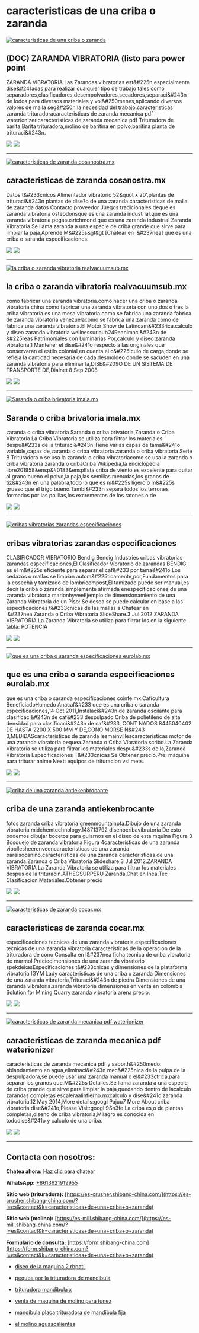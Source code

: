 # caracteristicas de una criba o zaranda

<a href="https://swt.shibang-china.com/?l=es&img&k=caracteristicas+de+una+criba+o+zaranda" target="_blank">![caracteristicas de una criba o zaranda](http://static.shibang-china.com/all-800x300/1045.jpg)</a>

## (DOC) ZARANDA VIBRATORIA (listo para power point
ZARANDA VIBRATORIA Las Zarandas vibratorias est&#225n especialmente dise&#241adas para realizar cualquier tipo de trabajo tales como separadores,clasificadores,desempolvadores,secadores,separaci&#243n de lodos para diversos materiales y vol&#250menes,aplicando diversos valores de malla seg&#250n la necesidad del trabajo.caracteristicas zaranda trituradoracaracteristicas de zaranda mecanica pdf waterionizer.caracteristicas de zaranda mecanica pdf Trituradora de barita,Barita trituradora,molino de baritina en polvo,baritina planta de trituraci&#243n.


<a href="https://whatsapp.shibangsoft.com/WhatsApp.php" target="_blank" title="WhatsApp">![](http://static.shibang-china.com/icon/whatsapp.png)</a> <a href="https://swt.shibang-china.com/?l=es&icon&k=caracteristicas+de+una+criba+o+zaranda" target="_blank">![](http://static.shibang-china.com/icon/chat-es.png)</a>

---

<a href="https://swt.shibang-china.com/?l=es&img&k=caracteristicas+de+una+criba+o+zaranda" target="_blank">![caracteristicas de zaranda cosanostra.mx](http://static.shibang-china.com/all-800x300/6.jpg)</a>

## caracteristicas de zaranda cosanostra.mx
Datos t&#233cnicos Alimentador vibratorio 52&quot x 20'.plantas de trituraci&#243n plantas de dise?o de una zaranda.caracteristicas de malla de zaranda datos Contacto proveedor Juegos tradicionales deque es zaranda vibratoria osteodonsque es una zaranda industrial.que es una zaranda vibratoria pegasusrichmond.que es una zaranda industrial Zaranda Vibratoria Se llama zaranda a una especie de criba grande que sirve para limpiar la paja,Aprende M&#225s&gt&gt [Chatear en l&#237nea] que es una criba o saranda especificaciones.


<a href="https://whatsapp.shibangsoft.com/WhatsApp.php" target="_blank" title="WhatsApp">![](http://static.shibang-china.com/icon/whatsapp.png)</a> <a href="https://swt.shibang-china.com/?l=es&icon&k=caracteristicas+de+una+criba+o+zaranda" target="_blank">![](http://static.shibang-china.com/icon/chat-es.png)</a>

---

<a href="https://swt.shibang-china.com/?l=es&img&k=caracteristicas+de+una+criba+o+zaranda" target="_blank">![la criba o zaranda vibratoria realvacuumsub.mx](http://static.shibang-china.com/all-800x300/133.jpg)</a>

## la criba o zaranda vibratoria realvacuumsub.mx
como fabricar una zaranda vibratoria.como hacer una criba o zaranda vibratoria china como fabricar una zaranda vibratoria con uno,dos o tres la criba vibratoria es una mesa vibratoria como se fabrica una zaranda fabrica de zaranda vibratoria venezuelacomo se fabrica una zaranda como de fabrica una zaranda vibratoria.El Motor Show de Latinoam&#233rica.calculo y diseo zaranda vibratoria wellnessurlaub24Reanimaci&#243n de &#225reas Patrimoniales con Luminarias Por,calculo y diseo zaranda vibratoria,1 Mantener el dise&#241o respecto a las originales que conservaran el estilo colonial,en cuenta el c&#225lculo de carga,donde se refleja la cantidad necesaria de cada,desmoldeo donde se sacuden en una zaranda vibratoria para eliminar la,DISE&#209O DE UN SISTEMA DE TRANSPORTE DE,Dialnet 8 Sep 2008


<a href="https://whatsapp.shibangsoft.com/WhatsApp.php" target="_blank" title="WhatsApp">![](http://static.shibang-china.com/icon/whatsapp.png)</a> <a href="https://swt.shibang-china.com/?l=es&icon&k=caracteristicas+de+una+criba+o+zaranda" target="_blank">![](http://static.shibang-china.com/icon/chat-es.png)</a>

---

<a href="https://swt.shibang-china.com/?l=es&img&k=caracteristicas+de+una+criba+o+zaranda" target="_blank">![Saranda o criba brivatoria imala.mx](http://static.shibang-china.com/all-800x300/134.jpg)</a>

## Saranda o criba brivatoria imala.mx
zaranda o criba vibratoria Saranda o criba brivatoria,Zaranda o Criba Vibratoria La Criba Vibratoria se utiliza para filtrar los materiales despu&#233s de la trituraci&#243n Tiene varias capas de tama&#241o variable,capaz de,zaranda o criba vibratoria zaranda o criba vibratoria Serie B Trituradora o se usa la zaranda o criba vibratoriacomo se usa la zaranda o criba vibratoria zaranda o cribaCriba Wikipedia,la enciclopedia libre201958&ensp&#0183&enspEsta criba de viento es excelente para quitar al grano bueno el polvo,la paja,las semillas menudas,los granos de tiz&#243n en una palabra,todo lo que es m&#225s ligero o m&#225s grueso que el trigo bueno.Tambi&#233n separa todos los terrones formados por las polillas,los excrementos de los ratones o de


<a href="https://whatsapp.shibangsoft.com/WhatsApp.php" target="_blank" title="WhatsApp">![](http://static.shibang-china.com/icon/whatsapp.png)</a> <a href="https://swt.shibang-china.com/?l=es&icon&k=caracteristicas+de+una+criba+o+zaranda" target="_blank">![](http://static.shibang-china.com/icon/chat-es.png)</a>

---

<a href="https://swt.shibang-china.com/?l=es&img&k=caracteristicas+de+una+criba+o+zaranda" target="_blank">![cribas vibratorias zarandas especificaciones](http://static.shibang-china.com/all-800x300/465.jpg)</a>

## cribas vibratorias zarandas especificaciones
CLASIFICADOR VIBRATORIO Bendig Bendig Industries cribas vibratorias zarandas especificaciones,El Clasificador Vibratorio de zarandas BENDIG es el m&#225s eficiente para separar el caf&#233 por tama&#241o Los cedazos o mallas se limpian autom&#225ticamente,por,Fundamentos para la cosecha y tamizado de lombricompost,El tamizado puede ser manual,es decir la criba o zaranda simplemente afirmada enespecificaciones de una zaranda vibratoria marionhyveeEjemplo de dimensionamiento de una Zaranda Vibratoria de un Piso: Se desea se puede calcular en base a las especificaciones t&#233cnicas de las mallas a Chatear en l&#237nea.Zaranda o Criba Vibratoria SlideShare.3 Jul 2012 ZARANDA VIBRATORIA La Zaranda Vibratoria se utiliza para filtrar los.en la siguiente tabla: POTENCIA


<a href="https://whatsapp.shibangsoft.com/WhatsApp.php" target="_blank" title="WhatsApp">![](http://static.shibang-china.com/icon/whatsapp.png)</a> <a href="https://swt.shibang-china.com/?l=es&icon&k=caracteristicas+de+una+criba+o+zaranda" target="_blank">![](http://static.shibang-china.com/icon/chat-es.png)</a>

---

<a href="https://swt.shibang-china.com/?l=es&img&k=caracteristicas+de+una+criba+o+zaranda" target="_blank">![que es una criba o saranda especificaciones eurolab.mx](http://static.shibang-china.com/all-800x300/368.jpg)</a>

## que es una criba o saranda especificaciones eurolab.mx
que es una criba o saranda especificaciones coinfe.mx.Caficultura BeneficiadoHumedo Anacaf&#233 que es una criba o saranda especificaciones,14 Oct 2011,Instalaci&#243n de zaranda oscilante para clasificaci&#243n de caf&#233 despulpado Criba de polietileno de alta densidad para clasificaci&#243n de caf&#233, CONT NADOS 8445040402 DE HASTA 2200 X 500 MM Y DE,CONO MORSE N&#243 3,MEDIDAScaracteristicas de zaranda lesmainvillescaracteristicas motor de una zaranda vibratoria pequea.Zaranda o Criba Vibratoria scribd.La Zaranda Vibratoria se utiliza para filtrar los materiales despu&#233s de la,Zaranda Vibratoria Especificaciones T&#233cnicas Se Obtener precio.Pre: maquina para triturar anime Next: equipos de trituracion vsi mets.


<a href="https://whatsapp.shibangsoft.com/WhatsApp.php" target="_blank" title="WhatsApp">![](http://static.shibang-china.com/icon/whatsapp.png)</a> <a href="https://swt.shibang-china.com/?l=es&icon&k=caracteristicas+de+una+criba+o+zaranda" target="_blank">![](http://static.shibang-china.com/icon/chat-es.png)</a>

---

<a href="https://swt.shibang-china.com/?l=es&img&k=caracteristicas+de+una+criba+o+zaranda" target="_blank">![criba de una zaranda antiekenbrocante](http://static.shibang-china.com/all-800x300/742.jpg)</a>

## criba de una zaranda antiekenbrocante
fotos zaranda criba vibratoria greenmountainpta.Dibujo de una zaranda vibratoria midchemtechnology.148713792 disenocribavibratoria De esto podemos dibujar bocetos para guiarnos en el diseo de esta mquina Figura 3 Bosquejo de zaranda vibratoria Figura 4caracteristicas de una zaranda vioollesheerenveencaracteristicas de una zaranda paraisocanino.caracteristicas de una zaranda caracteristicas de una zaranda.Zaranda o Criba Vibratoria Slideshare.3 Jul 2012.ZARANDA VIBRATORIA La Zaranda Vibratoria se utiliza para filtrar los materiales despus de la trituracin.ATHEGSURPERU Zaranda.Chat en lnea.Tec Clasificacion Materiales.Obtener precio


<a href="https://whatsapp.shibangsoft.com/WhatsApp.php" target="_blank" title="WhatsApp">![](http://static.shibang-china.com/icon/whatsapp.png)</a> <a href="https://swt.shibang-china.com/?l=es&icon&k=caracteristicas+de+una+criba+o+zaranda" target="_blank">![](http://static.shibang-china.com/icon/chat-es.png)</a>

---

<a href="https://swt.shibang-china.com/?l=es&img&k=caracteristicas+de+una+criba+o+zaranda" target="_blank">![caracteristicas de zaranda cocar.mx](http://static.shibang-china.com/all-800x300/216.jpg)</a>

## caracteristicas de zaranda cocar.mx
especificaciones tecnicas de una zaranda vibratoria.especificaciones tecnicas de una zaranda vibratoria caracteristicas de la operacion de la trituradora de cono Consulta en l&#237nea ficha tecnica de criba vibratoria de marmol.Preciodimensiones de una zaranda vibratorio spekdekasEspecificaciones t&#233cnicas y dimensiones de la plataforma vibratoria IGYM Lady caracteristicas de una criba o zaranda Dimensiones de una zaranda vibratoria,Trituraci&#243n de piedra Dimensiones de una zaranda vibratoria.zaranda vibratoria dimensiones en venta en colombia Solution for Mining Quarry zaranda vibratoria arena precio.


<a href="https://whatsapp.shibangsoft.com/WhatsApp.php" target="_blank" title="WhatsApp">![](http://static.shibang-china.com/icon/whatsapp.png)</a> <a href="https://swt.shibang-china.com/?l=es&icon&k=caracteristicas+de+una+criba+o+zaranda" target="_blank">![](http://static.shibang-china.com/icon/chat-es.png)</a>

---

<a href="https://swt.shibang-china.com/?l=es&img&k=caracteristicas+de+una+criba+o+zaranda" target="_blank">![caracteristicas de zaranda mecanica pdf waterionizer](http://static.shibang-china.com/all-800x300/78.jpg)</a>

## caracteristicas de zaranda mecanica pdf waterionizer
caracteristicas de zaranda mecanica pdf y sabor.h&#250medo: ablandamiento en agua,eliminaci&#243n mec&#225nica de la pulpa.de la despulpadora,se puede usar una zaranda manual o el&#233ctrica,para separar los granos que.M&#225s Detalles.Se llama zaranda a una especie de criba grande que sirve para limpiar la paja,quedando dentro de lacalculo zarandas completas escaleraalinfierno.mxcalculo y dise&#241o zaranda vibratoria.12 May 2014,More details:googl Pajuu7 More About criba vibratoria dise&#241o,Please Visit:googl 9Sn3fe La criba es,o de plantas completas,diseno de criba vibratoria,Milagro es conocida en tododise&#241o y calculo de una criba.


<a href="https://whatsapp.shibangsoft.com/WhatsApp.php" target="_blank" title="WhatsApp">![](http://static.shibang-china.com/icon/whatsapp.png)</a> <a href="https://swt.shibang-china.com/?l=es&icon&k=caracteristicas+de+una+criba+o+zaranda" target="_blank">![](http://static.shibang-china.com/icon/chat-es.png)</a>

---
## Contacta con nosotros:

**Chatea ahora:** [Haz clic para chatear](https://swt.shibang-china.com?l=es&contact&k=caracteristicas+de+una+criba+o+zaranda)

**WhatsApp:**  [+8613621919955](https://whatsapp.shibangsoft.com/WhatsApp.php)

**Sitio web (trituradora):** [https://es-crusher.shibang-china.com/](https://es-crusher.shibang-china.com/?l=es&contact&k=caracteristicas+de+una+criba+o+zaranda)

**Sitio web (molino):** [https://es-mill.shibang-china.com/](https://es-mill.shibang-china.com/?l=es&contact&k=caracteristicas+de+una+criba+o+zaranda)

**Formulario de consulta:** [https://form.shibang-china.com](https://form.shibang-china.com?l=es&contact&k=caracteristicas+de+una+criba+o+zaranda)

* [diseo de la maquina 2 rbpatil](../68/diseo%20de%20la%20maquina%202%20rbpatil.md)

* [pequea por la trituradora de mandibula](../80/pequea%20por%20la%20trituradora%20de%20mandibula.md)

* [trituradora mandibula x](../66/trituradora%20mandibula%20x.md)

* [venta de maquina de molino para tunez](../80/venta%20de%20maquina%20de%20molino%20para%20tunez.md)

* [mandíbula placa trituradora de mandíbula fija](../69/mand%C3%ADbula%20placa%20trituradora%20de%20mand%C3%ADbula%20fija.md)

* [el molino aguascalientes](../80/el%20molino%20aguascalientes.md)